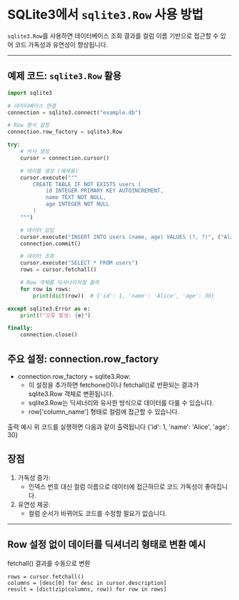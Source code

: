 # SQLite3에서 `sqlite3.Row` 사용 방법

`sqlite3.Row`를 사용하면 데이터베이스 조회 결과를 컬럼 이름 기반으로 접근할 수 있어 코드 가독성과 유연성이 향상됩니다.

---

## 예제 코드: `sqlite3.Row` 활용



```python
import sqlite3

# 데이터베이스 연결
connection = sqlite3.connect("example.db")

# Row 형식 설정
connection.row_factory = sqlite3.Row

try:
    # 커서 생성
    cursor = connection.cursor()

    # 테이블 생성 (예제용)
    cursor.execute("""
        CREATE TABLE IF NOT EXISTS users (
            id INTEGER PRIMARY KEY AUTOINCREMENT,
            name TEXT NOT NULL,
            age INTEGER NOT NULL
        )
    """)

    # 데이터 삽입
    cursor.execute("INSERT INTO users (name, age) VALUES (?, ?)", ("Alice", 30))
    connection.commit()

    # 데이터 조회
    cursor.execute("SELECT * FROM users")
    rows = cursor.fetchall()

    # Row 객체를 딕셔너리처럼 출력
    for row in rows:
        print(dict(row))  # {'id': 1, 'name': 'Alice', 'age': 30}

except sqlite3.Error as e:
    print(f"오류 발생: {e}")

finally:
    connection.close()

```



## 주요 설정: connection.row_factory
* connection.row_factory = sqlite3.Row:
    * 이 설정을 추가하면 fetchone()이나 fetchall()로 반환되는 결과가 sqlite3.Row 객체로 변환됩니다.
    * sqlite3.Row는 딕셔너리와 유사한 방식으로 데이터를 다룰 수 있습니다.
    * row['column_name'] 형태로 컬럼에 접근할 수 있습니다.


출력 예시
위 코드를 실행하면 다음과 같이 출력됩니다
{'id': 1, 'name': 'Alice', 'age': 30}


## 장점
1. 가독성 증가:
    * 인덱스 번호 대신 컬럼 이름으로 데이터에 접근하므로 코드 가독성이 좋아집니다.
2. 유연성 제공:
    * 컬럼 순서가 바뀌어도 코드를 수정할 필요가 없습니다.

---

## Row 설정 없이 데이터를 딕셔너리 형태로 변환 예시

fetchall() 결과를 수동으로 변환

```
rows = cursor.fetchall()
columns = [desc[0] for desc in cursor.description]
result = [dict(zip(columns, row)) for row in rows]
